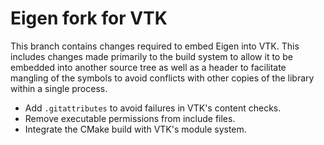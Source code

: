 # Eigen fork for VTK

This branch contains changes required to embed Eigen into VTK. This
includes changes made primarily to the build system to allow it to be embedded
into another source tree as well as a header to facilitate mangling of the
symbols to avoid conflicts with other copies of the library within a single
process.

  * Add `.gitattributes` to avoid failures in VTK's content checks.
  * Remove executable permissions from include files.
  * Integrate the CMake build with VTK's module system.
